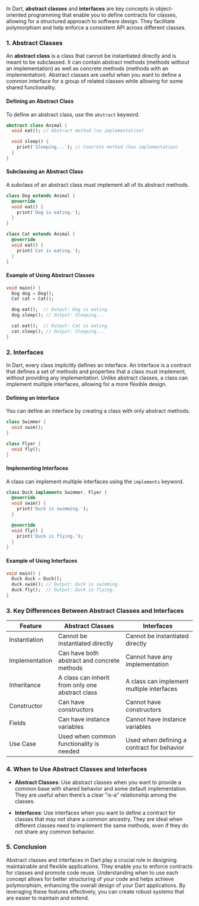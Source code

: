 In Dart, **abstract classes** and **interfaces** are key concepts in object-oriented programming that enable you to define contracts for classes, allowing for a structured approach to software design. They facilitate polymorphism and help enforce a consistent API across different classes.

### 1. **Abstract Classes**

An **abstract class** is a class that cannot be instantiated directly and is meant to be subclassed. It can contain abstract methods (methods without an implementation) as well as concrete methods (methods with an implementation). Abstract classes are useful when you want to define a common interface for a group of related classes while allowing for some shared functionality.

#### Defining an Abstract Class

To define an abstract class, use the `abstract` keyword.

```dart
abstract class Animal {
  void eat(); // Abstract method (no implementation)

  void sleep() {
    print('Sleeping...'); // Concrete method (has implementation)
  }
}
```

#### Subclassing an Abstract Class

A subclass of an abstract class must implement all of its abstract methods.

```dart
class Dog extends Animal {
  @override
  void eat() {
    print('Dog is eating.');
  }
}

class Cat extends Animal {
  @override
  void eat() {
    print('Cat is eating.');
  }
}
```

#### Example of Using Abstract Classes

```dart
void main() {
  Dog dog = Dog();
  Cat cat = Cat();

  dog.eat();  // Output: Dog is eating.
  dog.sleep(); // Output: Sleeping...

  cat.eat();  // Output: Cat is eating.
  cat.sleep(); // Output: Sleeping...
}
```

### 2. **Interfaces**

In Dart, every class implicitly defines an interface. An interface is a contract that defines a set of methods and properties that a class must implement, without providing any implementation. Unlike abstract classes, a class can implement multiple interfaces, allowing for a more flexible design.

#### Defining an Interface

You can define an interface by creating a class with only abstract methods.

```dart
class Swimmer {
  void swim();
}

class Flyer {
  void fly();
}
```

#### Implementing Interfaces

A class can implement multiple interfaces using the `implements` keyword.

```dart
class Duck implements Swimmer, Flyer {
  @override
  void swim() {
    print('Duck is swimming.');
  }

  @override
  void fly() {
    print('Duck is flying.');
  }
}
```

#### Example of Using Interfaces

```dart
void main() {
  Duck duck = Duck();
  duck.swim(); // Output: Duck is swimming.
  duck.fly();  // Output: Duck is flying.
}
```

### 3. **Key Differences Between Abstract Classes and Interfaces**

| Feature                    | Abstract Classes                                   | Interfaces                                     |
|----------------------------|---------------------------------------------------|------------------------------------------------|
| Instantiation              | Cannot be instantiated directly                   | Cannot be instantiated directly                |
| Implementation             | Can have both abstract and concrete methods       | Cannot have any implementation                 |
| Inheritance                | A class can inherit from only one abstract class  | A class can implement multiple interfaces      |
| Constructor                | Can have constructors                              | Cannot have constructors                       |
| Fields                     | Can have instance variables                        | Cannot have instance variables                 |
| Use Case                   | Used when common functionality is needed          | Used when defining a contract for behavior     |

### 4. **When to Use Abstract Classes and Interfaces**

- **Abstract Classes**: Use abstract classes when you want to provide a common base with shared behavior and some default implementation. They are useful when there’s a clear "is-a" relationship among the classes.

- **Interfaces**: Use interfaces when you want to define a contract for classes that may not share a common ancestry. They are ideal when different classes need to implement the same methods, even if they do not share any common behavior.

### 5. **Conclusion**

Abstract classes and interfaces in Dart play a crucial role in designing maintainable and flexible applications. They enable you to enforce contracts for classes and promote code reuse. Understanding when to use each concept allows for better structuring of your code and helps achieve polymorphism, enhancing the overall design of your Dart applications. By leveraging these features effectively, you can create robust systems that are easier to maintain and extend.
